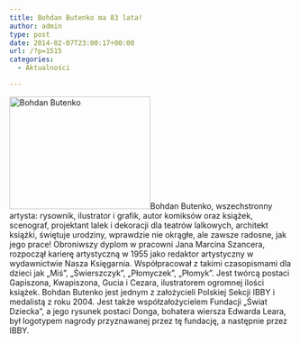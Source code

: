 ```yaml
---
title: Bohdan Butenko ma 83 lata!
author: admin
type: post
date: 2014-02-07T23:00:17+00:00
url: /?p=1515
categories:
  - Aktualności

---
```


  <a href="http://www.ibby.pl/wp-content/uploads/2014/02/bohdan_butenko_portret.jpg" rel="lightbox[1515]"><img class="alignleft size-medium wp-image-1516" alt="Bohdan Butenko" src="http://www.ibby.pl/wp-content/uploads/2014/02/bohdan_butenko_portret-250x200.jpg" width="250" height="200" srcset="http://www.ibby.pl/wp-content/uploads/2014/02/bohdan_butenko_portret-250x200.jpg 250w, http://www.ibby.pl/wp-content/uploads/2014/02/bohdan_butenko_portret-125x100.jpg 125w, http://www.ibby.pl/wp-content/uploads/2014/02/bohdan_butenko_portret.jpg 500w" sizes="(max-width: 250px) 100vw, 250px" /></a>Bohdan Butenko, wszechstronny artysta: rysownik, ilustrator i grafik, autor komiksów oraz książek, scenograf, projektant lalek i dekoracji dla teatrów lalkowych, architekt książki, świętuje urodziny, wprawdzie nie okrągłe, ale zawsze radosne, jak jego prace!
Obroniwszy dyplom w pracowni Jana Marcina Szancera, rozpoczął karierę artystyczną w 1955 jako redaktor artystyczny w wydawnictwie Nasza Księgarnia. Współpracował z takimi czasopismami dla dzieci jak &#8222;Miś&#8221;, &#8222;Świerszczyk&#8221;, &#8222;Płomyczek&#8221;, &#8222;Płomyk&#8221;. Jest twórcą postaci Gapiszona, Kwapiszona, Gucia i Cezara, ilustratorem ogromnej ilości książek.
Bohdan Butenko jest jednym z założycieli Polskiej Sekcji IBBY i medalistą z roku 2004. Jest także współzałożycielem Fundacji &#8222;Świat Dziecka&#8221;, a jego rysunek postaci Donga, bohatera wiersza Edwarda Leara, był logotypem nagrody przyznawanej przez tę fundację, a następnie przez IBBY.
